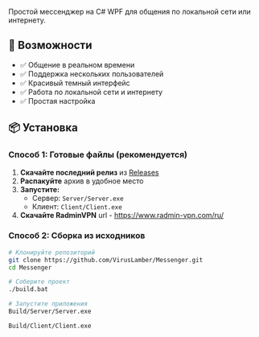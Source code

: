 
Простой мессенджер на C# WPF для общения по локальной сети или интернету.

## 🚀 Возможности

- ✅ Общение в реальном времени
- ✅ Поддержка нескольких пользователей
- ✅ Красивый темный интерфейс
- ✅ Работа по локальной сети и интернету
- ✅ Простая настройка

## 📦 Установка

### Способ 1: Готовые файлы (рекомендуется)

1. **Скачайте последний релиз** из [Releases](https://github.com/VirusLamber/Messenger/releases)
2. **Распакуйте** архив в удобное место
3. **Запустите:**
   - Сервер: `Server/Server.exe`
   - Клиент: `Client/Client.exe`
4. **Скачайте RadminVPN** url - https://www.radmin-vpn.com/ru/

### Способ 2: Сборка из исходников

```bash
# Клонируйте репозиторий
git clone https://github.com/VirusLamber/Messenger.git
cd Messenger

# Соберите проект
./build.bat

# Запустите приложения
Build/Server/Server.exe

Build/Client/Client.exe
